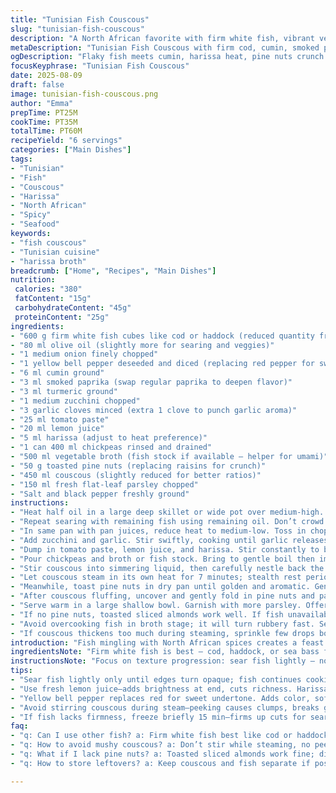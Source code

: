 ```yaml
---
title: "Tunisian Fish Couscous"
slug: "tunisian-fish-couscous"
description: "A North African favorite with firm white fish, vibrant veggies, and a spicy tomato-infused broth. Uses couscous swollen with rich broth, chickpeas, and pine nuts swapped for raisins. Harissa brightness balances earthy cumin and smoky paprika. A quick dish elevated by layering textures and smells, perfect for a light yet hearty meal."
metaDescription: "Tunisian Fish Couscous with firm cod, cumin, smoked paprika, chickpeas, and pine nuts. Layered textures, spicy tomato broth, quick sear, and fluffy couscous soak magic."
ogDescription: "Flaky fish meets cumin, harissa heat, pine nuts crunch. Couscous soaked in spiced broth, textures collide. Quick sear, slow simmer, aromatic layers build fast."
focusKeyphrase: "Tunisian Fish Couscous"
date: 2025-08-09
draft: false
image: tunisian-fish-couscous.png
author: "Emma"
prepTime: PT25M
cookTime: PT35M
totalTime: PT60M
recipeYield: "6 servings"
categories: ["Main Dishes"]
tags:
- "Tunisian"
- "Fish"
- "Couscous"
- "Harissa"
- "North African"
- "Spicy"
- "Seafood"
keywords:
- "fish couscous"
- "Tunisian cuisine"
- "harissa broth"
breadcrumb: ["Home", "Recipes", "Main Dishes"]
nutrition: 
 calories: "380"
 fatContent: "15g"
 carbohydrateContent: "45g"
 proteinContent: "25g"
ingredients:
- "600 g firm white fish cubes like cod or haddock (reduced quantity from 675 g)"
- "80 ml olive oil (slightly more for searing and veggies)"
- "1 medium onion finely chopped"
- "1 yellow bell pepper deseeded and diced (replacing red pepper for sweetness)"
- "6 ml cumin ground"
- "3 ml smoked paprika (swap regular paprika to deepen flavor)"
- "3 ml turmeric ground"
- "1 medium zucchini chopped"
- "3 garlic cloves minced (extra 1 clove to punch garlic aroma)"
- "25 ml tomato paste"
- "20 ml lemon juice"
- "5 ml harissa (adjust to heat preference)"
- "1 can 400 ml chickpeas rinsed and drained"
- "500 ml vegetable broth (fish stock if available — helper for umami)"
- "50 g toasted pine nuts (replacing raisins for crunch)"
- "450 ml couscous (slightly reduced for better ratios)"
- "150 ml fresh flat-leaf parsley chopped"
- "Salt and black pepper freshly ground"
instructions:
- "Heat half oil in a large deep skillet or wide pot over medium-high. When shimmering, gently sear half fish cubes just until opaque edges appear but still tender inside. Listen for a light sizzle, not a roar. Transfer fish gently onto plate to avoid breakage."
- "Repeat searing with remaining fish using remaining oil. Don’t crowd pan — fish will steam not sear otherwise. Use a spatula to flip carefully, fish is fragile once hot."
- "In same pan with pan juices, reduce heat to medium-low. Toss in chopped onion and diced yellow pepper. Sprinkle cumin, smoked paprika and turmeric right away. Cook, stirring often until onion softens and spices smell warm and earthy. Should take about 7-8 minutes — onion translucence, not browning; pepper still vibrant with a bit of snap."
- "Add zucchini and garlic. Stir swiftly, cooking until garlic releases its scent and zucchini just starts to soften, around 3 minutes."
- "Dump in tomato paste, lemon juice, and harissa. Stir constantly to blend paste and aromatics without burning. The mix will deepen to a rich red with spicy notes floating up."
- "Pour chickpeas and broth or fish stock. Bring to gentle boil then immediately drop heat. Bubble softly for 4 minutes to marry flavors, thickening broth slightly."
- "Stir couscous into simmering liquid, then carefully nestle back the seared fish cubes without breaking. Mix lightly but thoroughly so couscous starts absorbing liquid evenly. Cover pan tightly with lid or foil and turn off heat."
- "Let couscous steam in its own heat for 7 minutes; stealth rest period swells it to fluffy perfection. Avoid peeking too soon — premature stirring ruins texture, leads to mush."
- "Meanwhile, toast pine nuts in dry pan until golden and aromatic. Gentle tossing and close attention — a second too long, nuts burn and turn bitter."
- "After couscous fluffing, uncover and gently fold in pine nuts and parsley. Check seasoning now. If lacking brightness, add small splash more lemon or harissa."
- "Serve warm in a large shallow bowl. Garnish with more parsley. Offer lemon wedges for those craving extra tang. Textures contrast with juicy fish and nut crunch hits satisfying. Flavors push and pull — smoky, tart, spicy."
- "If no pine nuts, toasted sliced almonds work well. If fish unavailable, firm tofu cubes or chickpea fritters create vegetarian spin. Use vegetable broth for vegan."
- "Avoid overcooking fish in broth stage; it will turn rubbery fast. Seared just right, it flakes gently when lifted with fork."
- "If couscous thickens too much during steaming, sprinkle few drops boiling broth and gently fluff with fork to loosen."
introduction: "Fish mingling with North African spices creates a feast of contrasts. Couscous swells juicy, soaked with broth laced with harissa heat and warm paprika aroma. Chickpeas provide bite; pine nuts take sails away from traditional sweetness to crunchy pop. I've learned measuring 'minutes' in cooking couscous or searing fish is misleading — it’s all about sights and smells. Oven-dried peppers never hit the same balance as fresh diced yellow ones here; they soften without losing their cheer. Garlic's roasted too long can overpower. An inspired balance, coaxed by smell and subtle color change marks success. Often, I test broth with a quick finger swirl — if it clings just so, couscous is ready to rest."
ingredientsNote: "Firm white fish is best — cod, haddock, or sea bass for well-defined flakes; avoid flaky fragile fish. Yellow bell pepper replaces red for softer, sweeter undertones, preventing bitter edges some find with red. Smoked paprika deepens the earthiness, elevates turmeric from simple color to flavor booster. Pine nuts swapped in for raisins because I prefer savory crunch over bursts of dryness and sweetness, but raisins suit sweeter palates or traditional approaches. Chickpeas reduce starch overload while adding body. For broth, vegetable broth or fish stock works better than chicken to honor the sea flavors. Lemons reign — fresh juice, not bottled, brightens and lifts flavors elegantly. Olive oil choice matters here — rich, fruity oils meld best with spices; otherwise, flavor dulls."
instructionsNote: "Focus on texture progression: sear fish lightly — not fully cooked. Fish continues cooking off heat and later in broth, so jump early before fish loses tenderness. Onions translucent and soft, pepper softened but not mushy, deepen spices in that window — avoid burning tomato paste by stirring constantly, noting smell transition from raw to toasted. When broth bubbles gently, that’s the moment to add couscous and fish, mixing carefully so couscous captures liquids evenly. Rest covered — no peeking — crucial for perfect grains, else you get sticky lumps. Pine nuts toast quickly; watch and jerk pan often or they burn. Final mix just before serving keeps herbs fresh, bright color but fold gently so no fish breaks down. Season smartly at end; acidity or salt tweaks pull all flavors in harmony. Use lemon wedges at table for personalized zing."
tips:
- "Sear fish lightly only until edges turn opaque; fish continues cooking later in broth. Avoid crowding pan—fish must sear not steam. Fish is fragile once hot; flip gently to keep cubes intact. I learned early: overcook here, fish loses texture fast."
- "Use fresh lemon juice—adds brightness at end, cuts richness. Harissa varies wildly; start with less, taste, add more cautiously. Broth bubbles slowly matter; too fierce a boil roughens couscous grains. Small changes in heat make huge texture differences."
- "Yellow bell pepper replaces red for sweet undertone. Adds color, softness without bitterness red can bring. Toast pine nuts dry, watch closely—nuts burn super fast, toss pan often. Almonds are decent substitute but pine nuts offer cleaner savory crunch contrast."
- "Avoid stirring couscous during steam—peeking causes clumps, breaks grain structure. Resting under lid with trapped steam swells couscous just right. If broth thickens too much, add tiny splash boiling broth, fluff lightly. Couscous texture hinges on this simple step."
- "If fish lacks firmness, freeze briefly 15 min—firms up cuts for searing. Use fish stock or vegetable broth, chicken stock dulls flavor profile here. Garlic timing critical; roasting too long turns bitter. Watch aroma, not time. Herbs added at end preserve freshness and color."
faq:
- "q: Can I use other fish? a: Firm white fish best like cod or haddock. Soft fish breaks apart, mushy result. Tofu or chickpea fritters work as vegetarian swaps; texture shift expected but flavor still layers well."
- "q: How to avoid mushy couscous? a: Don’t stir while steaming, no peeking either. Keep lid tight, simmer broth gently before adding couscous. If thick balls form, loosen with few drops hot broth then fluff carefully with fork."
- "q: What if I lack pine nuts? a: Toasted sliced almonds work fine; different crunch profile though. Or omit nuts entirely, but missing texture contrast. Some use raisins traditionally but that changes taste and dryness level; adjust liquids if raisins used."
- "q: How to store leftovers? a: Keep couscous and fish separate if possible; couscous thickens in fridge. Reheat gently, add splash broth or lemon juice to refresh. Fish reheats fast; overcooking ruins texture. Consume within 2 days, no freezing recommended for fish texture."

---
```

